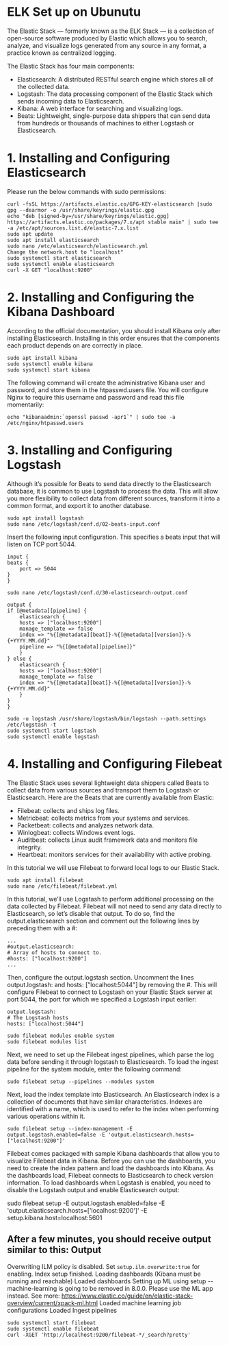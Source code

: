 
# ELK Set up on Ubunutu

The Elastic Stack — formerly known as the ELK Stack — is a collection of open-source software produced by Elastic which allows you to search, analyze, and visualize logs generated from any source in any format, a practice known as centralized logging. 

The Elastic Stack has four main components:

- Elasticsearch: A distributed RESTful search engine which stores all of the collected data.
- Logstash: The data processing component of the Elastic Stack which sends incoming data to Elasticsearch.
- Kibana: A web interface for searching and visualizing logs.
- Beats: Lightweight, single-purpose data shippers that can send data from hundreds or thousands of machines to either Logstash or Elasticsearch.

# 1. Installing and Configuring Elasticsearch  

Please run the below commands with sudo permissions:

    curl -fsSL https://artifacts.elastic.co/GPG-KEY-elasticsearch |sudo gpg --dearmor -o /usr/share/keyrings/elastic.gpg
    echo "deb [signed-by=/usr/share/keyrings/elastic.gpg] https://artifacts.elastic.co/packages/7.x/apt stable main" | sudo tee -a /etc/apt/sources.list.d/elastic-7.x.list
    sudo apt update
    sudo apt install elasticsearch
    sudo nano /etc/elasticsearch/elasticsearch.yml
    Change the network.host to "localhost"
    sudo systemctl start elasticsearch
    sudo systemctl enable elasticsearch
    curl -X GET "localhost:9200"

# 2. Installing and Configuring the Kibana Dashboard  

According to the official documentation, you should install Kibana only after installing Elasticsearch. Installing in this order ensures that the components each product depends on are correctly in place.

    sudo apt install kibana
    sudo systemctl enable kibana
    sudo systemctl start kibana

The following command will create the administrative Kibana user and password, and store them in the htpasswd.users file. You will configure Nginx to require this username and password and read this file momentarily:

    echo "kibanaadmin:`openssl passwd -apr1`" | sudo tee -a /etc/nginx/htpasswd.users

# 3. Installing and Configuring Logstash

Although it’s possible for Beats to send data directly to the Elasticsearch database, it is common to use Logstash to process the data. 
This will allow you more flexibility to collect data from different sources, transform it into a common format, and export it to another database.

    sudo apt install logstash
    sudo nano /etc/logstash/conf.d/02-beats-input.conf

Insert the following input configuration. This specifies a beats input that will listen on TCP port 5044.

    input {
    beats {
        port => 5044
    }
    }

    sudo nano /etc/logstash/conf.d/30-elasticsearch-output.conf

    output {
    if [@metadata][pipeline] {
        elasticsearch {
        hosts => ["localhost:9200"]
        manage_template => false
        index => "%{[@metadata][beat]}-%{[@metadata][version]}-%{+YYYY.MM.dd}"
        pipeline => "%{[@metadata][pipeline]}"
        }
    } else {
        elasticsearch {
        hosts => ["localhost:9200"]
        manage_template => false
        index => "%{[@metadata][beat]}-%{[@metadata][version]}-%{+YYYY.MM.dd}"
        }
    }
    }

    sudo -u logstash /usr/share/logstash/bin/logstash --path.settings /etc/logstash -t
    sudo systemctl start logstash
    sudo systemctl enable logstash

# 4. Installing and Configuring Filebeat

The Elastic Stack uses several lightweight data shippers called Beats to collect data from various sources and transport them to Logstash or Elasticsearch. Here are the Beats that are currently available from Elastic:

- Filebeat: collects and ships log files.
- Metricbeat: collects metrics from your systems and services.
- Packetbeat: collects and analyzes network data.
- Winlogbeat: collects Windows event logs.
- Auditbeat: collects Linux audit framework data and monitors file integrity.
- Heartbeat: monitors services for their availability with active probing.

In this tutorial we will use Filebeat to forward local logs to our Elastic Stack.

    sudo apt install filebeat
    sudo nano /etc/filebeat/filebeat.yml

In this tutorial, we’ll use Logstash to perform additional processing on the data collected by Filebeat. Filebeat will not need to send any data directly to Elasticsearch, so let’s disable that output. To do so, find the output.elasticsearch section and comment out the following lines by preceding them with a #:

    ...
    #output.elasticsearch:
    # Array of hosts to connect to.
    #hosts: ["localhost:9200"]
    ...

Then, configure the output.logstash section. Uncomment the lines output.logstash: and hosts: ["localhost:5044"] by removing the #. This will configure Filebeat to connect to Logstash on your Elastic Stack server at port 5044, the port for which we specified a Logstash input earlier:

    output.logstash:
    # The Logstash hosts
    hosts: ["localhost:5044"]

    sudo filebeat modules enable system
    sudo filebeat modules list

Next, we need to set up the Filebeat ingest pipelines, which parse the log data before sending it through logstash to Elasticsearch. To load the ingest pipeline for the system module, enter the following command:

    sudo filebeat setup --pipelines --modules system

Next, load the index template into Elasticsearch. An Elasticsearch index is a collection of documents that have similar characteristics. Indexes are identified with a name, which is used to refer to the index when performing various operations within it.
    
    sudo filebeat setup --index-management -E output.logstash.enabled=false -E 'output.elasticsearch.hosts=["localhost:9200"]'

Filebeat comes packaged with sample Kibana dashboards that allow you to visualize Filebeat data in Kibana. Before you can use the dashboards, you need to create the index pattern and load the dashboards into Kibana.
As the dashboards load, Filebeat connects to Elasticsearch to check version information. To load dashboards when Logstash is enabled, you need to disable the Logstash output and enable Elasticsearch output:

sudo filebeat setup -E output.logstash.enabled=false -E 'output.elasticsearch.hosts=['localhost:9200']' -E setup.kibana.host=localhost:5601

After a few minutes, you should receive output similar to this:
Output
- 
Overwriting ILM policy is disabled. Set `setup.ilm.overwrite:true` for enabling.
Index setup finished.
Loading dashboards (Kibana must be running and reachable)
Loaded dashboards
Setting up ML using setup --machine-learning is going to be removed in 8.0.0. Please use the ML app instead.
See more: https://www.elastic.co/guide/en/elastic-stack-overview/current/xpack-ml.html
Loaded machine learning job configurations
Loaded Ingest pipelines

    sudo systemctl start filebeat
    sudo systemctl enable filebeat
    curl -XGET 'http://localhost:9200/filebeat-*/_search?pretty'
